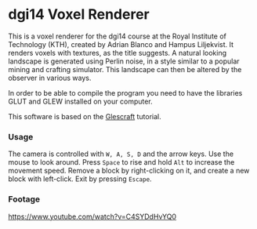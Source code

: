 # dgi14 Voxel Renderer

This is a voxel renderer for the dgi14 course at the Royal Institute of Technology (KTH),
created by Adrian Blanco and Hampus Liljekvist.  It renders voxels with textures, as the
title suggests.  A natural looking landscape is generated using Perlin noise, in a style
similar to a popular mining and crafting simulator. This landscape can then be altered by
the observer in various ways.

In order to be able to compile the program you need to have the libraries GLUT and GLEW 
installed on your computer.

This software is based on the [Glescraft](http://en.wikibooks.org/wiki/OpenGL_Programming/Glescraft_1) tutorial.

### Usage
The camera is controlled with `W, A, S, D` and the arrow keys.
Use the mouse to look around.
Press `Space` to rise and hold `Alt` to increase the movement speed.
Remove a block by right-clicking on it, and create a new block with left-click.
Exit by pressing `Escape`.

### Footage

https://www.youtube.com/watch?v=C4SYDdHvYQ0
